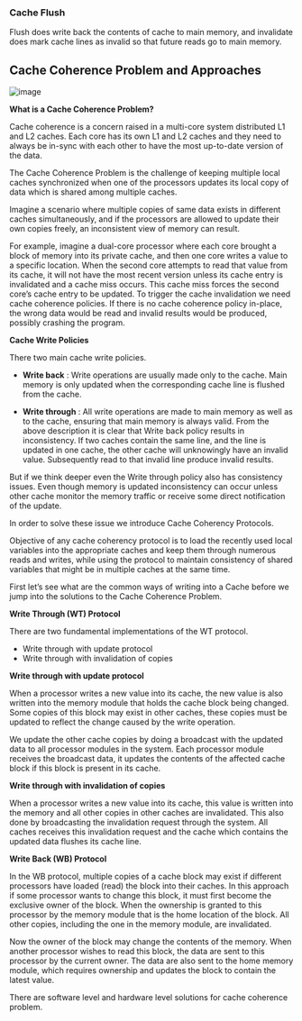 
### __Cache Flush__
Flush does write back the contents of cache to main memory, and invalidate does mark cache lines as invalid so that future reads go to main memory.

## __Cache Coherence Problem and Approaches__

![image](https://user-images.githubusercontent.com/51910127/152683123-b743adef-8d3e-446b-99d6-7bfda6f0f891.png)

__What is a Cache Coherence Problem?__

Cache coherence is a concern raised in a multi-core system distributed L1 and L2 caches.
Each core has its own L1 and L2 caches and they need to always be in-sync with each
other to have the most up-to-date version of the data.

The Cache Coherence Problem is the challenge of keeping multiple local caches 
synchronized when one of the processors updates its local copy of data which is 
shared among multiple caches.

Imagine a scenario where multiple copies of same data exists in different caches
simultaneously, and if the processors are allowed to update their own copies freely,
an inconsistent view of memory can result.

For example, imagine a dual-core processor where each core brought a block of memory
into its private cache, and then one core writes a value to a specific location. When
the second core attempts to read that value from its cache, it will not have the most
recent version unless its cache entry is invalidated and a cache miss occurs. This 
cache miss forces the second core’s cache entry to be updated. To trigger the cache 
invalidation we need cache coherence policies. If there is no cache coherence policy
in-place, the wrong data would be read and invalid results would be produced, possibly
crashing the program.

__Cache Write Policies__

There two main cache write policies.

- __Write back__ : Write operations are usually made only to the cache. Main memory is only
 updated when the corresponding cache line is flushed from the cache.
 
- __Write through__ : All write operations are made to main memory as well as to 
the cache, ensuring that main memory is always valid.
From the above description it is clear that Write back policy results in 
inconsistency. If two caches contain the same line, and the line is updated in 
one cache, the other cache will unknowingly have an invalid value. Subsequently 
read to that invalid line produce invalid results.

But if we think deeper even the Write through policy also has consistency issues.
Even though memory is updated inconsistency can occur unless other cache monitor
the memory traffic or receive some direct notification of the update.

In order to solve these issue we introduce Cache Coherency Protocols.

Objective of any cache coherency protocol is to load the recently used
local variables into the appropriate caches and keep them through numerous
reads and writes, while using the protocol to maintain consistency of shared
variables that might be in multiple caches at the same time.

First let’s see what are the common ways of writing into a Cache before we jump
into the solutions to the Cache Coherence Problem.

__Write Through (WT) Protocol__

There are two fundamental implementations of the WT protocol.
- Write through with update protocol
- Write through with invalidation of copies

__Write through with update protocol__

When a processor writes a new value into its cache, the new value is also written
into the memory module that holds the cache block being changed. Some copies of this
block may exist in other caches, these copies must be updated to reflect the change
caused by the write operation.

We update the other cache copies by doing a broadcast with the updated data
to all processor modules in the system. Each processor module receives the broadcast
data, it updates the contents of the affected cache block if this block is present in
its cache.

__Write through with invalidation of copies__

When a processor writes a new value into its cache, this value is written
into the memory and all other copies in other caches are invalidated. This 
also done by broadcasting the invalidation request through the system. All 
caches receives this invalidation request and the cache which contains the 
updated data flushes its cache line.

__Write Back (WB) Protocol__

In the WB protocol, multiple copies of a cache block may exist if different processors
have loaded (read) the block into their caches.
In this approach if some processor wants to change this block,
it must first become the exclusive owner of the block.
When the ownership is granted to this processor by the memory module 
that is the home location of the block. All other copies, including 
the one in the memory module, are invalidated.

Now the owner of the block may change the contents of the memory.
When another processor wishes to read this block, the data are sent to this processor 
by the current owner. The data are also sent to the home memory module, which requires
ownership and updates the block to contain the latest value.

There are software level and hardware level solutions for cache coherence problem.
